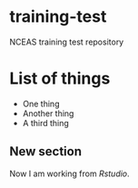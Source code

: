 # training-test
NCEAS training test repository

# List of things

* One thing
* Another thing
* A third thing

## New section

Now I am working from *Rstudio*.